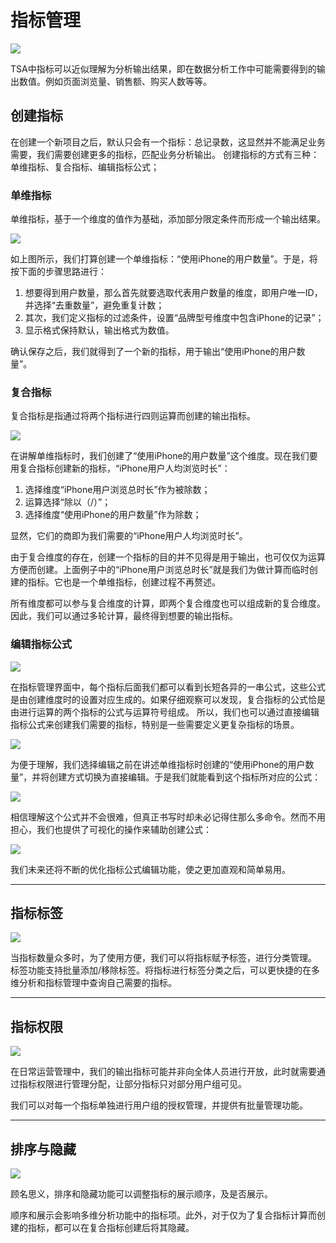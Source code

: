 # 指标管理
![](/assets/indicator-management/1-1.png)

TSA中指标可以近似理解为分析输出结果，即在数据分析工作中可能需要得到的输出数值。例如页面浏览量、销售额、购买人数等等。

## 创建指标

在创建一个新项目之后，默认只会有一个指标：总记录数，这显然并不能满足业务需要，我们需要创建更多的指标，匹配业务分析输出。
创建指标的方式有三种：单维指标、复合指标、编辑指标公式；

### 单维指标 <span id = "anchor-1"></span>

单维指标，基于一个维度的值作为基础，添加部分限定条件而形成一个输出结果。

![](/assets/indicator-management/2-1.png)

如上图所示，我们打算创建一个单维指标：“使用iPhone的用户数量”。于是，将按下面的步骤思路进行：
1.	想要得到用户数量，那么首先就要选取代表用户数量的维度，即用户唯一ID，并选择“去重数量”，避免重复计数；
2.	其次，我们定义指标的过滤条件，设置“品牌型号维度中包含iPhone的记录”；
3.	显示格式保持默认，输出格式为数值。

确认保存之后，我们就得到了一个新的指标，用于输出“使用iPhone的用户数量”。

### 复合指标 <span id = "anchor-2"></span>

复合指标是指通过将两个指标进行四则运算而创建的输出指标。

![](/assets/indicator-management/2-2.png)

在讲解单维指标时，我们创建了“使用iPhone的用户数量”这个维度。现在我们要用复合指标创建新的指标，“iPhone用户人均浏览时长”：
1.	选择维度“iPhone用户浏览总时长”作为被除数；
2.	运算选择“除以（/）”；
3.	选择维度“使用iPhone的用户数量”作为除数；

显然，它们的商即为我们需要的“iPhone用户人均浏览时长”。

由于复合维度的存在，创建一个指标的目的并不见得是用于输出，也可仅仅为运算方便而创建。上面例子中的“iPhone用户浏览总时长”就是我们为做计算而临时创建的指标。它也是一个单维指标，创建过程不再赘述。

所有维度都可以参与复合维度的计算，即两个复合维度也可以组成新的复合维度。因此，我们可以通过多轮计算，最终得到想要的输出指标。

### 编辑指标公式 <span id = "anchor-3"></span>
![](/assets/indicator-management/2-3.png)

在指标管理界面中，每个指标后面我们都可以看到长短各异的一串公式，这些公式是由创建维度时的设置对应生成的。如果仔细观察可以发现，复合指标的公式恰是由进行运算的两个指标的公式与运算符号组成。
所以，我们也可以通过直接编辑指标公式来创建我们需要的指标，特别是一些需要定义更复杂指标的场景。

![](/assets/indicator-management/2-4.png)

为便于理解，我们选择编辑之前在讲述单维指标时创建的“使用iPhone的用户数量”，并将创建方式切换为直接编辑。于是我们就能看到这个指标所对应的公式：

![](/assets/indicator-management/2-6.png)

相信理解这个公式并不会很难，但真正书写时却未必记得住那么多命令。然而不用担心，我们也提供了可视化的操作来辅助创建公式：

![](/assets/indicator-management/2-7.png)

我们未来还将不断的优化指标公式编辑功能，使之更加直观和简单易用。


***

## 指标标签  <span id = "anchor-4"></span>

![](/assets/indicator-management/3-1.png)

当指标数量众多时，为了使用方便，我们可以将指标赋予标签，进行分类管理。
标签功能支持批量添加/移除标签。将指标进行标签分类之后，可以更快捷的在多维分析和指标管理中查询自己需要的指标。

***

## 指标权限 <span id = "anchor-5"></span>

![](/assets/indicator-management/3-2.png)

在日常运营管理中，我们的输出指标可能并非向全体人员进行开放，此时就需要通过指标权限进行管理分配，让部分指标只对部分用户组可见。

我们可以对每一个指标单独进行用户组的授权管理，并提供有批量管理功能。

***

## 排序与隐藏 <span id = "anchor-6"></span>

![](/assets/indicator-management/3-3.png)

顾名思义，排序和隐藏功能可以调整指标的展示顺序，及是否展示。

顺序和展示会影响多维分析功能中的指标项。此外，对于仅为了复合指标计算而创建的指标，都可以在复合指标创建后将其隐藏。
